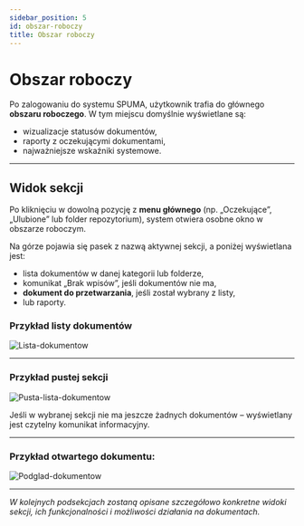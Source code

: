 ```yaml
---
sidebar_position: 5
id: obszar-roboczy
title: Obszar roboczy
---
```


# Obszar roboczy

Po zalogowaniu do systemu SPUMA, użytkownik trafia do głównego **obszaru roboczego**. W tym miejscu domyślnie wyświetlane są:

- wizualizacje statusów dokumentów,
- raporty z oczekującymi dokumentami,
- najważniejsze wskaźniki systemowe.


---

## Widok sekcji

Po kliknięciu w dowolną pozycję z **menu głównego** (np. „Oczekujące”, „Ulubione” lub folder repozytorium), system otwiera osobne okno w obszarze roboczym.

Na górze pojawia się pasek z nazwą aktywnej sekcji, a poniżej wyświetlana jest:

- lista dokumentów w danej kategorii lub folderze,
- komunikat „Brak wpisów”, jeśli dokumentów nie ma,
- **dokument do przetwarzania**, jeśli został wybrany z listy,
- lub raporty.

### Przykład listy dokumentów 

![Lista-dokumentow](/img/lista_dok.png)

---

### Przykład pustej sekcji

![Pusta-lista-dokumentow](/img/pusta_lista_dok.png)

Jeśli w wybranej sekcji nie ma jeszcze żadnych dokumentów – wyświetlany jest czytelny komunikat informacyjny.

---

### Przykład otwartego dokumentu:

![Podglad-dokumentow](/img/podglad_dok.png)

---

*W kolejnych podsekcjach zostaną opisane szczegółowo konkretne widoki sekcji, ich funkcjonalności i możliwości działania na dokumentach.*
